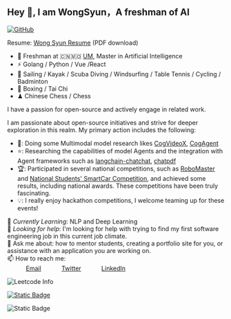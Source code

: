 ## Hey 👋, I am WongSyun，A freshman of AI


[![GitHub](https://img.shields.io/badge/dynamic/json?logo=github&label=GitHub&labelColor=495867&color=495867&query=%24.data.totalSubs&url=https%3A%2F%2Fapi.spencerwoo.com%2Fsubstats%2F%3Fsource%3Dgithub%26queryKey%3Dhayschan&style=flat-square)](https://github.com/Axbros)

Resume:  [Wong Syun Resume](https://github.com/Axbros/Axbros/blob/main/file/resume_en.pdf) (PDF download)
 
- 🍻 Freshman at 🇨🇳🇲🇴 [UM](https://um.edu.mo), Master in Artificial Intelligence
- ⚡ Golang / Python / Vue /React 
- 🏃 Sailing / Kayak / Scuba Diving / Windsurfing / Table Tennis / Cycling / Badminton
- 🥋 Boxing / Tai Chi
- ♟ Chinese Chess / Chess 

I have a passion for open-source and actively engage in related work.

I am passionate about open-source initiatives and strive for deeper exploration in this realm. My primary action includes the following:

+ 📄: Doing some Multimodal model research likes [CogVideoX](https://arxiv.org/abs/2408.06072), [CogAgent](https://arxiv.org/abs/2312.08914)
+ ⭐: Researching the capabilities of model Agents and the integration with Agent frameworks such as [langchain-chatchat](https://github.com/chatchat-space/Langchain-Chatchat),  [chatpdf](https://github.com/CosmosShadow/gptpdf) 
+ 🏆: Participated in several national competitions, such as [RoboMaster](https://www.robomaster.com/en-US) and [National Students' SmartCar Competition](https://www.smartcar.zone), and achieved some results, including national awards. These competitions have been truly fascinating.
+ 💡: I really enjoy hackathon competitions, I welcome teaming up for these events!
 
🌱 *Currently Learning*: NLP and Deep Learning<br>
🤔 *Looking for help*: I'm looking for help with trying to find my first software engineering job in this current job climate.<br>
💬 Ask me about: how to mentor students, creating a portfolio site for you, or assistance with an application you are working on. <br>
📫 How to reach me: <br>
&nbsp;&nbsp;&nbsp;&nbsp;&nbsp;&nbsp;&nbsp;&nbsp;&nbsp;&nbsp; [Email](mc45334@um.edu.mo)
&nbsp;&nbsp;&nbsp;&nbsp;&nbsp;&nbsp;&nbsp;&nbsp;&nbsp;&nbsp; [Twitter](https://www.twitter.com/copilotshub)
&nbsp;&nbsp;&nbsp;&nbsp;&nbsp;&nbsp;&nbsp;&nbsp;&nbsp;&nbsp; [LinkedIn](https://www.linkedin.com/in/syun-wong-117271270/)

![Leetcode Info](https://stats.justsong.cn/api/leetcode?username=Axbros&cn=true&theme=dark)

[![Static Badge](https://img.shields.io/badge/X-zR-blue?style=social&logo=twitter&logoColor=blue&link=https%3A%2F%2Ftwitter.com%2FzRdianjiao)](https://twitter.com/copilotshub)

![Static Badge](https://img.shields.io/badge/Wechat-RotatorW-green?style=social&logo=wechat&logoColor=green)



